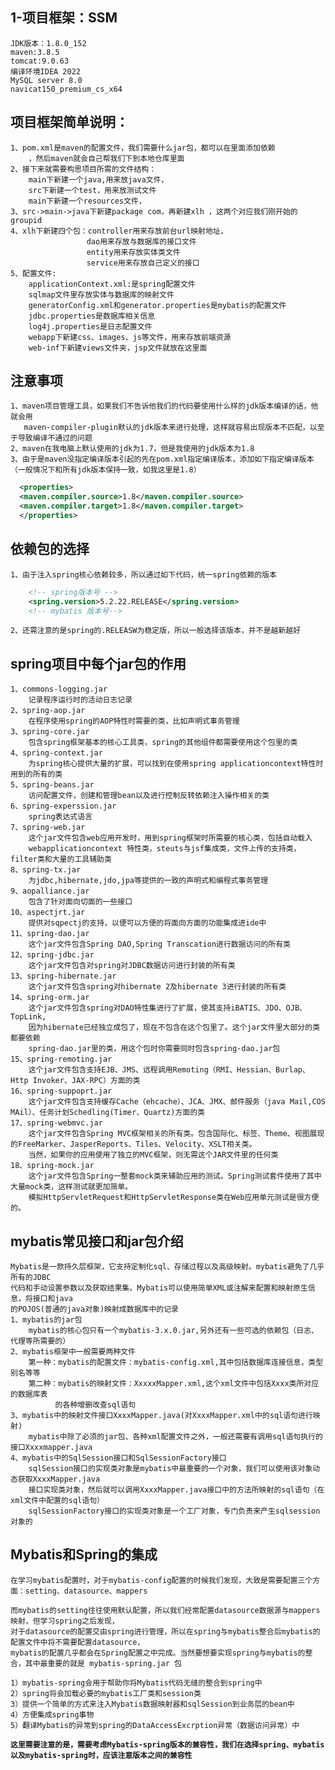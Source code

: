 ## 1-项目框架：SSM

    JDK版本：1.8.0_152
    maven:3.8.5
    tomcat:9.0.63
    编译环境IDEA 2022
    MySQL server 8.0
    navicat150_premium_cs_x64

## 项目框架简单说明：
    
    1、pom.xml是maven的配置文件，我们需要什么jar包，都可以在里面添加依赖
        ，然后maven就会自己帮我们下到本地仓库里面
    2、接下来就需要构思项目所需的文件结构：
        main下新建一个java,用来放java文件，
        src下新建一个test，用来放测试文件
        main下新建一个resources文件，
    3、src->main->java下新建package com，再新建xlh ，这两个对应我们刚开始的groupid
    4、xlh下新建四个包：controller用来存放前台url映射地址，
                     dao用来存放与数据库的接口文件
                     entity用来存放实体类文件
                     service用来存放自己定义的接口
    5、配置文件:
        applicationContext.xml:是spring配置文件
        sqlmap文件里存放实体与数据库的映射文件
        generatorConfig.xml和generator.properties是mybatis的配置文件
        jdbc.properties是数据库相关信息
        log4j.properties是日志配置文件
        webapp下新建css、images、js等文件，用来存放前端资源
        web-inf下新建views文件夹，jsp文件就放在这里面

## 注意事项
     
    1、maven项目管理工具，如果我们不告诉他我们的代码要使用什么样的jdk版本编译的话，他就会用
       maven-compiler-plugin默认的jdk版本来进行处理，这样就容易出现版本不匹配，以至于导致编译不通过的问题
    2、maven在我电脑上默认使用的jdk为1.7，但是我使用的jdk版本为1.8
    3、由于是maven没指定编译版本引起的先在pom.xml指定编译版本，添加如下指定编译版本（一般情况下和所有jdk版本保持一致，如我这里是1.8）
   
   ```xml
     <properties>
     <maven.compiler.source>1.8</maven.compiler.source>
     <maven.compiler.target>1.8</maven.compiler.target>
     </properties>
   ```

## 依赖包的选择
    1、由于注入spring核心依赖较多，所以通过如下代码，统一spring依赖的版本

  ```xml
      <!-- spring版本号 -->
      <spring.version>5.2.22.RELEASE</spring.version>
      <!-- mybatis 版本号-->
  ```

    2、还需注意的是spring的.RELEASW为稳定版，所以一般选择该版本，并不是越新越好

## spring项目中每个jar包的作用
        
    1、commons-logging.jar
        记录程序运行时的活动日志记录
    2、spring-aop.jar
        在程序使用spring的AOP特性时需要的类，比如声明式事务管理
    3、spring-core.jar
        包含spring框架基本的核心工具类，spring的其他组件都需要使用这个包里的类
    4、spring-context.jar
        为spring核心提供大量的扩展，可以找到在使用spring applicationcontext特性时用到的所有的类
    5、spring-beans.jar
        访问配置文件，创建和管理bean以及进行控制反转依赖注入操作相关的类
    6、spring-experssion.jar
        spring表达式语言
    7、spring-web.jar
        这个jar文件包含web应用开发时，用到spring框架时所需要的核心类，包括自动载入
        webapplicationcontext 特性类，steuts与jsf集成类，文件上传的支持类，filter类和大量的工具辅助类
    8、spring-tx.jar
        为jdbc,hibernate,jdo,jpa等提供的一致的声明式和编程式事务管理
    9、aopalliance.jar
        包含了针对面向切面的一些接口
    10、aspectjrt.jar
        提供对sqpectj的支持，以便可以方便的将面向方面的功能集成进ide中
    11、spring-dao.jar
        这个jar文件包含Spring DAO,Spring Transcation进行数据访问的所有类
    12、spring-jdbc.jar
        这个jar文件包含对spring对JDBC数据访问进行封装的所有类
    13、spring-hibernate.jar
        这个jar文件包含spring对hibernate 2及hibernate 3进行封装的所有类
    14、spring-orm.jar
        这个jar文件包含spring对DAO特性集进行了扩展，使其支持iBATIS、JDO、OJB、TopLink,
        因为hibernate已经独立成包了，现在不包含在这个包里了。这个jar文件里大部分的类都要依赖
        spring-dao.jar里的类，用这个包时你需要同时包含spring-dao.jar包
    15、spring-remoting.jar
        这个jar文件包含支持EJB、JMS、远程调用Remoting（RMI、Hessian、Burlap、Http Invoker、JAX-RPC）方面的类
    16、spring-suppoprt.jar
        这个jar文件包含支持缓存Cache（ehcache）、JCA、JMX、邮件服务（java Mail,COS MAil）、任务计划Schedling(Timer、Quartz)方面的类
    17、spring-webmvc.jar
        这个jar文件包含Spring MVC框架相关的所有类。包含国际化、标签、Theme、视图展现的FreeMarker、JasperReports、Tiles、Velocity、XSLT相关类。
        当然，如果你的应用使用了独立的MVC框架，则无需这个JAR文件里的任何类
    18、spring-mock.jar
        这个jar文件包含Spring一整套mock类来辅助应用的测试。Spring测试套件使用了其中大量mock类，这样测试就更加简单。
        模拟HttpServletRequest和HttpServletResponse类在Web应用单元测试是很方便的。

## mybatis常见接口和jar包介绍
    Mybatis是一款持久层框架，它支持定制化sql、存储过程以及高级映射。mybatis避免了几乎所有的JDBC
    代码和手动设置参数以及获取结果集。Mybatis可以使用简单XML或注解来配置和映射原生信息，将接口和java
    的POJOS(普通的java对象)映射成数据库中的记录
    1、mybatis的jar包
        mybatis的核心包只有一个mybatis-3.x.0.jar,另外还有一些可选的依赖包（日志、代理等所需要的）
    2、mybatis框架中一般需要两种文件
        第一种：mybatis的配置文件：mybatis-config.xml,其中包括数据库连接信息，类型别名等等
        第二种：mybatis的映射文件：XxxxxMapper.xml,这个xml文件中包括Xxxx类所对应的数据库表
              的各种增删改查sql语句
    3、mybatis中的映射文件接口XxxxMapper.java(对XxxxMapper.xml中的sql语句进行映射)
        mybatis中除了必须的jar包、各种xml配置文件之外，一般还需要有调用sql语句执行的接口Xxxxmapper.java
    4、mybatis中的SqlSession接口和SqlSessionFactory接口
        sqlSession接口的实现类对象是mybatis中最重要的一个对象，我们可以使用该对象动态获取XxxxMapper.java
        接口实现类对象，然后就可以调用XxxxMapper.java接口中的方法所映射的sql语句（在xml文件中配置的sql语句）
        sqlSessionFactory接口的实现类对象是一个工厂对象，专门负责来产生sqlsession对象的

## Mybatis和Spring的集成
    在学习mybatis配置时，对于mybatis-config配置的时候我们发现，大致是需要配置三个方面：setting、datasource、mappers

    而mybatis的setting往往使用默认配置，所以我们经常配置datasource数据源与mappers映射，但学习spring之后发现，
    对于datasource的配置交由spring进行管理，所以在spring与mybatis整合后mybatis的配置文件中将不需要配置datasource，
    mybatis的配置几乎都会在Spring配置之中完成。当然要想要实现spring与mybatis的整合，其中最重要的就是 mybatis-spring.jar 包
    
    1）mybatis-spring会用于帮助你将Mybatis代码无缝的整合到spring中
    2）spring将会加载必要的mybatis工厂类和session类
    3）提供一个简单的方式来注入Mybatis数据映射器和sqlSession到业务层的bean中
    4）方便集成spring事物
    5）翻译Mybatis的异常到spring的DataAccessExcrption异常（数据访问异常）中
    
**`这里需要注意的是，需要考虑Mybatis-spring版本的兼容性，我们在选择spring、mybatis以及mybatis-spring时，应该注意版本之间的兼容性`**
 